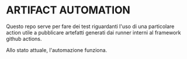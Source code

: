 # ARTIFACT AUTOMATION

Questo repo serve per fare dei test riguardanti l'uso di una
particolare action utile a pubblicare artefatti generati dai runner
interni al framework github actions. <br>

Allo stato attuale, l'automazione funziona. 
